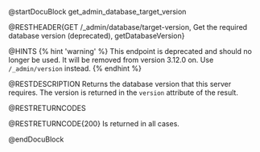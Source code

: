 @startDocuBlock get_admin_database_target_version

@RESTHEADER{GET /_admin/database/target-version, Get the required database version (deprecated), getDatabaseVersion}

@HINTS
{% hint 'warning' %}
This endpoint is deprecated and should no longer be used. It will be removed from version 3.12.0 on.
Use `/_admin/version` instead.
{% endhint %}

@RESTDESCRIPTION
Returns the database version that this server requires.
The version is returned in the `version` attribute of the result.

@RESTRETURNCODES

@RESTRETURNCODE{200}
Is returned in all cases.

@endDocuBlock
